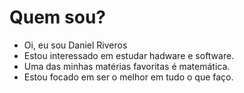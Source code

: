 # Quem sou?
- Oi, eu sou Daniel Riveros
- Estou interessado em estudar hadware e software.
- Uma das minhas matérias favoritas é matemática.
- Estou focado em ser o melhor em tudo o que faço.




<!---
danielrivl/danielrivl is a ✨ special ✨ repository because its `README.md` (this file) appears on your GitHub profile.
You can click the Preview link to take a look at your changes.
--->
